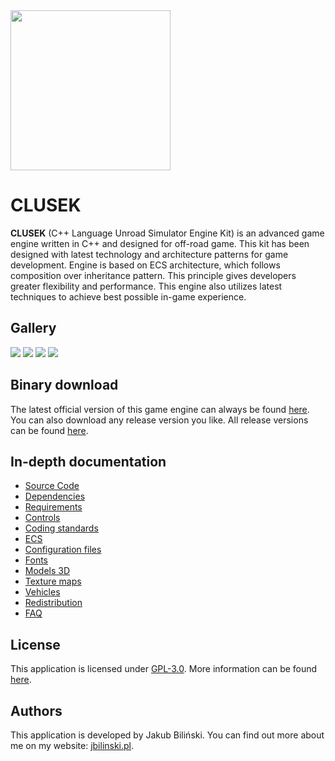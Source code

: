 <img src=".docs/logo.png" width="256">

CLUSEK
==================================

**CLUSEK** (C++ Language Unroad Simulator Engine Kit) is an advanced game engine written in C++ and designed for off-road game. This kit has been designed with latest technology and architecture patterns for game development. Engine is based on ECS architecture, which follows composition over inheritance pattern. This principle gives developers greater flexibility and performance. This engine also utilizes latest techniques to achieve best possible in-game experience.



## Gallery

<img src=".docs/showreel_picture_0.jpg" >
<img src=".docs/showreel_picture_1.jpg" >
<img src=".docs/showreel_picture_2.jpg" >
<img src=".docs/showreel_picture_3.jpg" >



## Binary download

The latest official version of this game engine can always be found [here](https://github.com/bilek993/CLUSEK/releases/latest/). You can also download any release version you like. All release versions can be found [here](https://github.com/bilek993/CLUSEK/releases/).



## In-depth documentation

* [Source Code](.docs/source_code.md)
* [Dependencies](.docs/external_dependencies.md)
* [Requirements](.docs/requirements.md)
* [Controls](.docs/controls.md)
* [Coding standards](.docs/coding_standards.md)
* [ECS](.docs/ecs.md)
* [Configuration files](.docs/configuration_files.md)
* [Fonts](.docs/fonts.md)
* [Models 3D](.docs/models_3d.md)
* [Texture maps](.docs/texture_maps.md)
* [Vehicles](.docs/vehicles.md)
* [Redistribution](.docs/redistribution.md)
* [FAQ](.docs/faq.md)



## License

This application is licensed under [GPL-3.0](LICENSE). More information can be found [here](https://www.gnu.org/licenses/gpl-3.0.en.html).



## Authors

This application is developed by Jakub Biliński. You can find out more about me on my website: [jbilinski.pl](http:/www.jbilinski.pl).